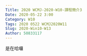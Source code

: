 ```yaml
---
Title: 2020 WCMJ-2020-W10-課程簡介3
Date: 2020-05-22 3:00
Category: W10
Tags: 2020 0522 WCMJ2020W11
Slug: 2020-Win10-W13
Author: 50833117
---
```


是在哈囉

